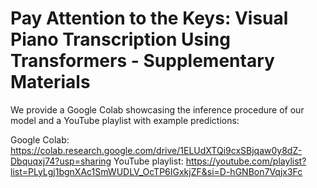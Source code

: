 # Pay Attention to the Keys: Visual Piano Transcription Using Transformers - Supplementary Materials

We provide a Google Colab showcasing the inference procedure of our model and a YouTube playlist with example predictions:

Google Colab: https://colab.research.google.com/drive/1ELUdXTQi9cxSBjqaw0y8dZ-Dbquqxj74?usp=sharing
YouTube playlist: https://youtube.com/playlist?list=PLyLgj1bgnXAc1SmWUDLV_OcTP6IGxkjZF&si=D-hGNBon7Vqjx3Fc
